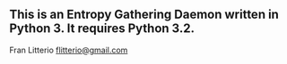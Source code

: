 This is an Entropy Gathering Daemon written in Python 3.  It requires Python 3.2.
--
Fran Litterio
flitterio@gmail.com

